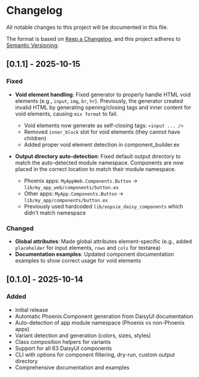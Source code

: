 # Changelog

All notable changes to this project will be documented in this file.

The format is based on [Keep a Changelog](https://keepachangelog.com/en/1.0.0/),
and this project adheres to [Semantic Versioning](https://semver.org/spec/v2.0.0.html).

## [0.1.1] - 2025-10-15

### Fixed

- **Void element handling**: Fixed generator to properly handle HTML void elements (e.g., `input`, `img`, `br`, `hr`). Previously, the generator created invalid HTML by generating opening/closing tags and inner content for void elements, causing `mix format` to fail.
  - Void elements now generate as self-closing tags: `<input ... />`
  - Removed `inner_block` slot for void elements (they cannot have children)
  - Added proper void element detection in component_builder.ex

- **Output directory auto-detection**: Fixed default output directory to match the auto-detected module namespace. Components are now placed in the correct location to match their module namespace.
  - Phoenix apps: `MyAppWeb.Components.Button` → `lib/my_app_web/components/button.ex`
  - Other apps: `MyApp.Components.Button` → `lib/my_app/components/button.ex`
  - Previously used hardcoded `lib/oopsie_daisy_components` which didn't match namespace

### Changed

- **Global attributes**: Made global attributes element-specific (e.g., added `placeholder` for input elements, `rows` and `cols` for textarea)
- **Documentation examples**: Updated component documentation examples to show correct usage for void elements

## [0.1.0] - 2025-10-14

### Added

- Initial release
- Automatic Phoenix.Component generation from DaisyUI documentation
- Auto-detection of app module namespace (Phoenix vs non-Phoenix apps)
- Variant detection and generation (colors, sizes, styles)
- Class composition helpers for variants
- Support for all 63 DaisyUI components
- CLI with options for component filtering, dry-run, custom output directory
- Comprehensive documentation and examples
